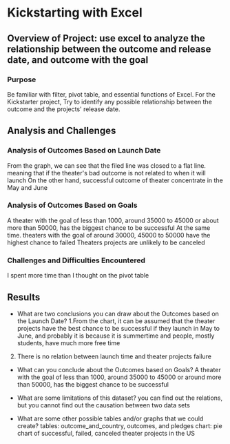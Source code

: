 # Kickstarting with Excel

## Overview of Project: use excel to analyze the relationship between the outcome and release date, and outcome with the goal  

### Purpose 
Be familiar with filter, pivot table, and essential functions of Excel. 
For the Kickstarter project, Try to identify any possible relationship between the outcome and the projects' release date.


## Analysis and Challenges

### Analysis of Outcomes Based on Launch Date
From the graph, we can see that the filed line was closed to a flat line. meaning that if the theater's bad outcome is not related to when it will launch 
On the other hand, successful outcome of theater concentrate in the May and June


### Analysis of Outcomes Based on Goals
A theater with the goal of less than 1000, around 35000 to 45000 or about more than 50000, has the biggest chance to be successful
At the same time. theaters with the goal of around 30000, 45000 to 50000 have the highest chance to failed 
Theaters projects are unlikely to be canceled 

### Challenges and Difficulties Encountered

I spent more time than I thought on the pivot table 

## Results

- What are two conclusions you can draw about the Outcomes based on the Launch Date?
1.From the chart, it can be assumed that the theater projects have the best chance to be successful if they launch in May to June, and probably it is because it is summertime and people, mostly students, have much more free time 
2. There is no relation between launch time and theater projects failure 


- What can you conclude about the Outcomes based on Goals?
A theater with the goal of less than 1000, around 35000 to 45000 or around more than 50000, has the biggest chance to be successful

- What are some limitations of this dataset?
you can find out the relations, but you cannot find out the causation between two data sets 

- What are some other possible tables and/or graphs that we could create?
tables: outcome_and_country, outcomes, and pledges 
chart: pie chart of successful, failed, canceled theater projects in the US


